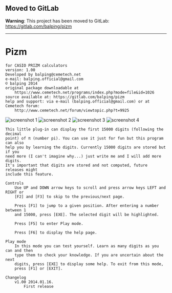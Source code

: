 ## Moved to GitLab

**Warning**: This project has been moved to GitLab: https://gitlab.com/balping/pizm

----

# Pizm

```
for CASIO PRIZM calculators
version: 1.00
Developed by balping@cemetech.net
e-mail: balping.official@gmail.com
© balping 2014
original package downloadable at
	https://www.cemetech.net/programs/index.php?mode=file&id=1026
source available at: https://gitlab.com/balping/pizm
help and support: via e-mail (balping.official@gmail.com) or at Cemetech forum:
	http://www.cemetech.net/forum/viewtopic.php?t=9925
```

![screenshot 1](https://www.cemetech.net/img/ss/001668.gif)
![screenshot 2](https://www.cemetech.net/img/ss/001669.gif)
![screenshot 3](https://www.cemetech.net/img/ss/001670.gif)
![screenshot 4](https://www.cemetech.net/img/ss/001671.gif)

```
This little plug-in can display the first 15000 digits (following the decimal
point) of π (number pi). You can use it just for fun but this program can also
help you by learning the digits. Currently 15000 digits are stored but if you
need more (I can't imagine why...) just write me and I will add more digits.
It's important that digits are stored and not computed, future releases might
include this feature.

Controls
	Use UP and DOWN arrow keys to scroll and press arrow keys LEFT and RIGHT or
	[F2] and [F3] to skip to the previous/next page.

	Press [F1] to jump to a given position. After entering a number between 1
	and 15000, press [EXE]. The selected digit will be highlighted.

	Press [F5] to enter Play mode.

	Press [F6] to display the help page.

Play mode
	In this mode you can test yourself. Learn as many digits as you can and then
	type them to check your knowledge. If you are uncertain about the next
	digits, press [EXE] to display some help. To exit from this mode,
	press [F1] or [EXIT].

Changelog
	v1.00 2014.01.16.
		First release
```